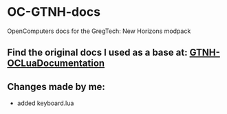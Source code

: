 # OC-GTNH-docs
OpenComputers docs for the GregTech: New Horizons modpack

## Find the original docs I used as a base at: [GTNH-OCLuaDocumentation](https://github.com/C0bra5/GTNH-OCLuaDocumentation)

## Changes made by me:
- added keyboard.lua
